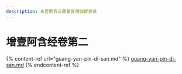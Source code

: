 ```yaml
---
description: 东晋罽宾三藏瞿昙僧伽提婆译
---
```


# 增壹阿含经卷第二



{% content-ref url="guang-yan-pin-di-san.md" %}
[guang-yan-pin-di-san.md](guang-yan-pin-di-san.md)
{% endcontent-ref %}

